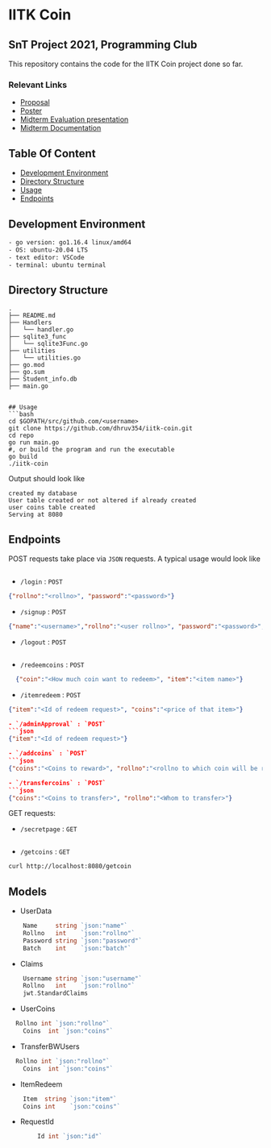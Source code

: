 # IITK Coin
## SnT Project 2021, Programming Club 

This repository contains the code for the IITK Coin project done so far.

### Relevant Links

- [Proposal](https://docs.google.com/document/d/1Jm2pImnVrgxi7Qu-DvHG4wdYIYLJ4IYw4N9uCU-z_t0/edit?usp=sharing)
- [Poster](https://www.canva.com/design/DAElW0YxGAg/XqLWvQp10V5lCzMTEWRBCQ/view?utm_content=DAElW0YxGAg&utm_campaign=designshare&utm_medium=link&utm_source=sharebutton)
- [Midterm Evaluation presentation](https://docs.google.com/presentation/d/1kriN-7A3v1RlXUDL5NETX3roJKRMJInptkWofIxY8dg/edit?usp=sharing)
- [Midterm Documentation](https://docs.google.com/document/d/1bvOWH4k0U-l2pQ1jLWIDzOkJ2wbHNW4jJw7tMWkUV6o/edit?usp=sharing)

## Table Of Content
- [Development Environment](#development-environment)
- [Directory Structure](#directory-structure)
- [Usage](#usage)
- [Endpoints](#endpoints)

## Development Environment

```bash
- go version: go1.16.4 linux/amd64   
- OS: ubuntu-20.04 LTS   
- text editor: VSCode    	
- terminal: ubuntu terminal 
```

## Directory Structure
```
.
├── README.md
├── Handlers
│   └── handler.go
├── sqlite3_func
│   └── sqlite3Func.go
├── utilities
│   └── utilities.go
├── go.mod
├── go.sum
├── Student_info.db
├── main.go


## Usage
```bash
cd $GOPATH/src/github.com/<username>
git clone https://github.com/dhruv354/iitk-coin.git
cd repo
go run main.go     
#, or build the program and run the executable
go build
./iitk-coin
```

Output should look like

```
created my database
User table created or not altered if already created
user coins table created
Serving at 8080
```

## Endpoints
POST requests take place via `JSON` requests. A typical usage would look like

```bash

```

- `/login` : `POST`
```json
{"rollno":"<rollno>", "password":"<password>"}
```

- `/signup` : `POST`
```json
{"name":"<username>","rollno":"<user rollno>", "password":"<password>","batch":"<user batch>"}
```

- `/logout` : `POST`
```json

```
- `/redeemcoins` : `POST`
```json
  {"coin":"<How much coin want to redeem>", "item":"<item name>"}
```

- `/itemredeem` : `POST`
```json
{"item":"<Id of redeem request>", "coins":"<price of that item>"}

- `/adminApproval` : `POST`
```json
{"item":"<Id of redeem request>"}

- `/addcoins` : `POST`
```json
{"coins":"<Coins to reward>", "rollno":"<rollno to which coin will be rewarded>"}

- `/transfercoins` : `POST`
```json
{"coins":"<Coins to transfer>", "rollno":"<Whom to transfer>"}
```

GET requests:

- `/secretpage` : `GET`
```bash
```

- `/getcoins` : `GET`
```bash
curl http://localhost:8080/getcoin
```

## Models

-  UserData
```go
	Name     string `json:"name"`
	Rollno   int    `json:"rollno"`
	Password string `json:"password"`
	Batch    int    `json:"batch"`
```

- Claims
```go
	Username string `json:"username"`
	Rollno   int    `json:"rollno"`
	jwt.StandardClaims
```

- UserCoins
```go
  Rollno int `json:"rollno"`
	Coins  int `json:"coins"`
```

- TransferBWUsers
```go
  Rollno int `json:"rollno"`
	Coins  int `json:"coins"`
```

- ItemRedeem
```go
	Item  string `json:"item"` 
	Coins int    `json:"coins"` 
```


- RequestId
```go
		Id int `json:"id"`
```
